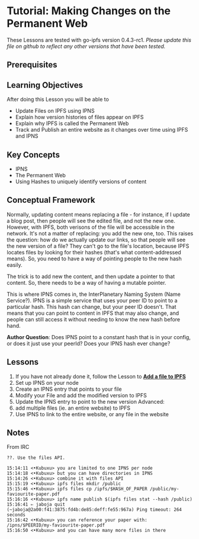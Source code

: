 # Tutorial: Making Changes on the Permanent Web

These Lessons are tested with go-ipfs version 0.4.3-rc1. _Please update this file on github to reflect any other versions that have been tested._

## Prerequisites

## Learning Objectives
After doing this Lesson you will be able to
* Update Files on IPFS using IPNS
* Explain how version histories of files appear on IPFS
* Explain why IPFS is called the Permanent Web
* Track and Publish an entire website as it changes over time using IPFS and IPNS

## Key Concepts
* IPNS
* The Permanent Web
* Using Hashes to uniquely identify versions of content

## Conceptual Framework

Normally, updating content means replacing a file - for instance, if I update a blog post, then people will see the edited file, and not the new one.
However, with IPFS, both verisons of the file will be accessible in the network. It's not a matter of replacing: you add the new one, too. This raises the question: how do we actually update our links, so that people will see the new version of a file? They can't go to the file's location, because IPFS locates files by looking for their hashes (that's what content-addressed means). So, you need to have a way of pointing people to the new hash easily.

The trick is to add new the content, and then update a pointer to that content. So, there needs to be a way of having a mutable pointer.

This is where IPNS comes in, the InterPlanetary Naming System (Name Service?). IPNS is a simple service that uses your peer ID to point to a particular hash. This hash can change, but your peer ID doesn't. That means that you can point to content in IPFS that may also change, and people can still access it without needing to know the new hash before hand.

**Author Question**: Does IPNS point to a constant hash that is in your config, or does it just use your peerId? Does your IPNS hash ever change?

## Lessons

1. If you have not already done it, follow the Lesson to **[Add a file to IPFS](/files-on-ipfs/lessons/1-add-and-retrieve-files.md)**
2. Set up IPNS on your node
3. Create an IPNS entry that points to your file
4. Modify your File and add the modified version to IPFS
5. Update the IPNS entry to point to the new version
Advanced:
7. add multiple files (ie. an entire website) to IPFS
8. Use IPNS to link to the entire website, or any file in the website

## Notes

From IRC
```
??. Use the files API.

15:14:11 <•Kubuxu> you are limited to one IPNS per node
15:14:18 <•Kubuxu> but you can have directories in IPNS
15:14:26 <•Kubuxu> combine it with files API
15:15:19 <•Kubuxu> ipfs files mkdir /public
15:15:46 <•Kubuxu> ipfs files cp /ipfs/$HASH_OF_PAPER /public/my-faviourite-paper.pdf
15:16:16 <•Kubuxu> ipfs name publish $(ipfs files stat --hash /public)
15:16:41 ⇐ jaboja quit (~jaboja@2a00:f41:3875:fd4b:de85:deff:fe55:967a) Ping timeout: 264 seconds
15:16:42 <•Kubuxu> you can reference your paper with: /ipns/$PEERID/my-faviourite-paper.pdf
15:16:50 <•Kubuxu> and you can have many more files in there
```
